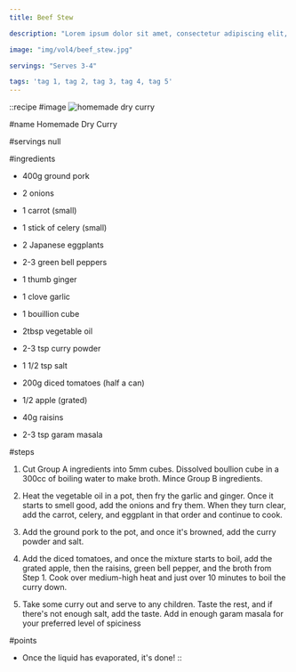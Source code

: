 ```yaml
---
title: Beef Stew

description: "Lorem ipsum dolor sit amet, consectetur adipiscing elit, sed do eiusmod tempor incididunt ut labore et dolore magna aliqua. Tincidunt eget nullam non nisi est sit amet facilisis."

image: "img/vol4/beef_stew.jpg"

servings: "Serves 3-4"

tags: 'tag 1, tag 2, tag 3, tag 4, tag 5'
---
```


::recipe
#image
![homemade dry curry](/img/vol3/homemade_dry_curry.jpg)

#name
Homemade Dry Curry

#servings
null

#ingredients
- 400g ground pork

- 2 onions
- 1 carrot (small)
- 1 stick of celery (small)
- 2 Japanese eggplants
- 2-3 green bell peppers

- 1 thumb ginger
- 1 clove garlic
- 1 bouillion cube
- 2tbsp vegetable oil
- 2-3 tsp curry powder
- 1 1/2 tsp salt
- 200g diced tomatoes (half a can)
- 1/2 apple (grated)
- 40g raisins
- 2-3 tsp garam masala

#steps
1. Cut Group A ingredients into 5mm cubes. Dissolved boullion cube in a 300cc of boiling water to make broth. Mince Group B ingredients.

2. Heat the vegetable oil in a pot, then fry the garlic and ginger. Once it starts to smell good, add the onions and fry them. When they turn clear, add the carrot, celery, and eggplant in that order and continue to cook.

3. Add the ground pork to the pot, and once it's browned, add the curry powder and salt.

4. Add the diced tomatoes, and once the mixture starts to boil, add the grated apple, then the raisins, green bell pepper, and the broth from Step 1. Cook over medium-high heat and just over 10 minutes to boil the curry down.

5. Take some curry out and serve to any children. Taste the rest, and if there's not enough salt, add the taste. Add in enough garam masala for your preferred level of spiciness

#points
- Once the liquid has evaporated, it's done!
::